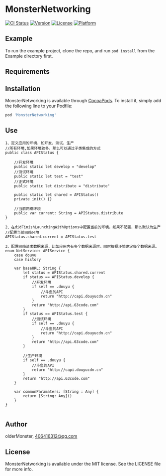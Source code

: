 # MonsterNetworking

[![CI Status](https://img.shields.io/travis/olderMonster/MonsterNetworking.svg?style=flat)](https://travis-ci.org/olderMonster/MonsterNetworking)
[![Version](https://img.shields.io/cocoapods/v/MonsterNetworking.svg?style=flat)](https://cocoapods.org/pods/MonsterNetworking)
[![License](https://img.shields.io/cocoapods/l/MonsterNetworking.svg?style=flat)](https://cocoapods.org/pods/MonsterNetworking)
[![Platform](https://img.shields.io/cocoapods/p/MonsterNetworking.svg?style=flat)](https://cocoapods.org/pods/MonsterNetworking)

## Example

To run the example project, clone the repo, and run `pod install` from the Example directory first.

## Requirements

## Installation

MonsterNetworking is available through [CocoaPods](https://cocoapods.org). To install
it, simply add the following line to your Podfile:

```ruby
pod 'MonsterNetworking'
```

## Use
```
1、定义应用的环境，如开发、测试、生产
//所有环境,如果环境较多，那么可以通过子类集成的方式
public class APIStatus {
    
    //开发环境
    public static let develop = "develop"
    //测试环境
    public static let test = "test"
    //正式环境
    public static let distribute = "distribute"
    
    public static let shared = APIStatus()
    private init() {}
    
    //当前网络环境
    public var current: String = APIStatus.distribute
}

2、在didFinishLaunchingWithOptions中配置当前的环境，如果不配置，那么默认为生产
//配置当前网络环境
APIStatus.shared.current = APIStatus.test

3、配置网络请求数据来源，比如应用内有多个数据来源时。同时根据环境确定每个数据来源。
enum NetService: APIService {
    case douyu
    case history
    
    var baseURL: String {
        let status = APIStatus.shared.current
        if status == APIStatus.develop {
            //开发环境
            if self == .douyu {
                //斗鱼的API
                return "http://capi.douyucdn.cn"
            }
            return "http://api.63code.com"
        }
        if status == APIStatus.test {
            //测试环境
            if self == .douyu {
                //斗鱼的API
                return "http://capi.douyucdn.cn"
            }
            return "http://api.63code.com"
        }
        
        //生产环境
        if self == .douyu {
            //斗鱼的API
            return "http://capi.douyucdn.cn"
        }
        return "http://api.63code.com"
    }
    
    var commonParamaters: [String : Any] {
        return [String: Any]()
    }
}


```

## Author

olderMonster, 406416312@qq.com

## License

MonsterNetworking is available under the MIT license. See the LICENSE file for more info.
